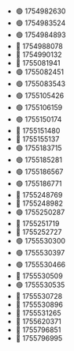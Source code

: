 - 🟢 1754982630
- 🟢 1754983524
- 🟢 1754984893
- 🔴 1754988078
- 🔴 1754990132
- 🔴 1755081941
- 🟢 1755082451
- 🟢 1755083543
- 🟢 1755105426
- 🟢 1755106159
- 🟢 1755150174
- 🔴 1755151480
- 🔴 1755155137
- 🟢 1755183715
- 🟢 1755185281
- 🟢 1755186567
- 🟢 1755186771
- 🔴 1755248769
- 🔴 1755248982
- 🟢 1755250287
- 🔴 1755251719
- 🔴 1755252727
- 🟢 1755530300
- 🟢 1755530397
- 🟢 1755530466
- 🔴 1755530509
- 🟢 1755530535
- 🔴 1755530728
- 🔴 1755530896
- 🔴 1755531265
- 🔴 1755620371
- 🔴 1755796851
- 🔴 1755796995
